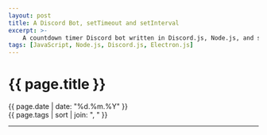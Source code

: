```yaml
---
layout: post
title: A Discord Bot, setTimeout and setInterval
excerpt: >-
    A countdown timer Discord bot written in Discord.js, Node.js, and some tricks about setTimeout() and setInterval() functions.
tags: [JavaScript, Node.js, Discord.js, Electron.js]
---
```


# {{ page.title }}

<div class="post_date">{{ page.date | date: "%d.%m.%Y" }}</div>
<div class="post_tags">{{ page.tags | sort | join: ", " }}</div>

***

